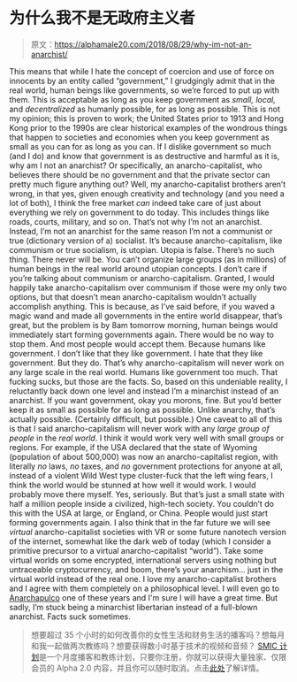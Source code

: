 # 为什么我不是无政府主义者

> 原文：<https://alphamale20.com/2018/08/29/why-im-not-an-anarchist/>

This means that while I hate the concept of coercion and use of force on innocents by an entity called “government,” I grudgingly admit that in the real world, human beings like governments, so we’re forced to put up with them. This is acceptable as long as you keep government as *small, local,* and *decentralized* as humanly possible, for as long as possible.
This is not my opinion; this is proven to work; the United States prior to 1913 and Hong Kong prior to the 1990s are clear historical examples of the wondrous things that happen to societies and economies when you keep government as small as you can for as long as you can.
If I dislike government so much (and I do) and know that government is as destructive and harmful as it is, why am I not an anarchist? Or specifically, an anarcho-capitalist, who believes there should be no government and that the private sector can pretty much figure anything out?
Well, my anarcho-capitalist brothers aren’t wrong, in that yes, given enough creativity and technology (and you need a lot of both), I think the free market *can* indeed take care of just about everything we rely on government to do today. This includes things like roads, courts, military, and so on.
That’s not why I’m not an anarchist. Instead, I’m not an anarchist for the same reason I’m not a communist or true (dictionary version of a) socialist. It’s because anarcho-capitalism, like communism or true socialism, is utopian. Utopia is false. There’s no such thing. There never will be.
You can’t organize large groups (as in millions) of human beings in the real world around utopian concepts. I don’t care if you’re talking about communism or anarcho-capitalism. Granted, I would happily take anarcho-capitalism over communism if those were my only two options, but that doesn’t mean anarcho-capitalism wouldn’t actually accomplish anything.
This is because, as I’ve said before, if you waved a magic wand and made all governments in the entire world disappear, that’s great, but the problem is by 8am tomorrow morning, human beings would immediately start forming governments again. There would be no way to stop them. And most people would accept them. Because humans like government.
I don’t like that they like government. I hate that they like government. But they do.
That’s why anarcho-capitalism will never work on any large scale in the real world. Humans like government too much. That fucking sucks, but those are the facts.
So, based on this undeniable reality, I reluctantly back down one level and instead I’m a minarchist instead of an anarchist. If you want government, okay you morons, fine. But you’d better keep it as small as possible for as long as possible. Unlike anarchy, that’s actually possible. (Certainly difficult, but possible.)
One caveat to all of this is that I said anarcho-capitalism will never work with any *large group of people* in the *real world*.
I think it would work very well with small groups or regions. For example, if the USA declared that the state of Wyoming (population of about 500,000) was now an anarcho-capitalist region, with literally *no* laws, *no* taxes, and *no* government protections for anyone at all, instead of a violent Wild West type cluster-fuck that the left wing fears, I think the world would be stunned at how well it would work. I would probably move there myself. Yes, seriously. But that’s just a small state with half a million people inside a civilized, high-tech society. You couldn’t do this with the USA at large, or England, or China. People would just start forming governments again.
I also think that in the far future we will see *virtual* anarcho-capitalist societies with VR or some future nanotech version of the internet, somewhat like the dark web of today (which I consider a primitive precursor to a virtual anarcho-capitalist “world”).
Take some virtual worlds on some encrypted, international servers using nothing but untraceable cryptocurrency, and boom, there’s your anarchism… just in the virtual world instead of the real one.
I love my anarcho-capitalist brothers and I agree with them completely on a philosophical level. I will even go to [Anarchapulco](https://anarchapulco.com/) one of these years and I'm sure I will have a great time. But sadly, I’m stuck being a minarchist libertarian instead of a full-blown anarchist.
Facts suck sometimes.

> 想要超过 35 个小时的如何改善你的女性生活和财务生活的播客吗？想每月和我一起做两次教练吗？想要获得数小时基于技术的视频和音频？ [SMIC 计划](https://alphamale20.kartra.com/page/vIL17)是一个月度播客和教练计划，只要你注册，你就可以获得大量独家、仅限会员的 Alpha 2.0 内容，并且你可以随时取消。点击[此处](https://alphamale20.kartra.com/page/vIL17)了解详情。